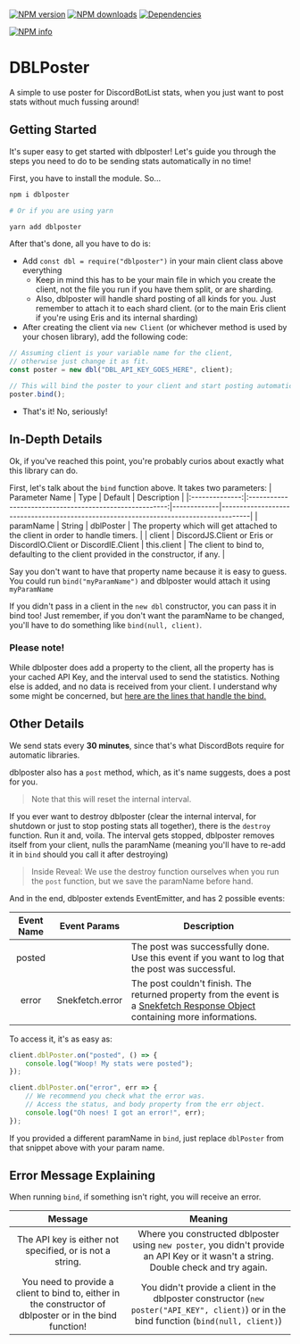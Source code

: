 <div>
	<br />
	<p>
		<a href="https://www.npmjs.com/package/dblposter"><img src="https://img.shields.io/npm/v/dblposter.svg?maxAge=3600" alt="NPM version" /></a>
		<a href="https://www.npmjs.com/package/dblposter"><img src="https://img.shields.io/npm/dt/dblposter.svg?maxAge=3600" alt="NPM downloads" /></a>
		<a href="https://david-dm.org/KingDGrizzle/dblposter"><img src="https://img.shields.io/david/KingDGrizzle/dblposter.svg?maxAge=3600" alt="Dependencies" /></a>
	</p>
	<p>
    		<a href="https://nodei.co/npm/dblposter/"><img src="https://nodei.co/npm/dblposter.png?downloads=true&stars=true" alt="NPM info"></a>
  	</p>
</div>

# DBLPoster
A simple to use poster for DiscordBotList stats, when you just want to post stats without much fussing around!

## Getting Started

It's super easy to get started with dblposter! Let's guide you through the steps you need to do to be sending stats automatically in no time!

First, you have to install the module. So...
```bash
npm i dblposter

# Or if you are using yarn

yarn add dblposter
```

After that's done, all you have to do is:

- Add `const dbl = require("dblposter")` in your main client class above everything
	- Keep in mind this has to be your main file in which you create the client, not the file you run if you have them split, or are sharding.
	- Also, dblposter will handle shard posting of all kinds for you. Just remember to attach it to each shard client. (or to the main Eris client if you're using Eris and its internal sharding)
- After creating the client via `new Client` (or whichever method is used by your chosen library), add the following code:
```js
// Assuming client is your variable name for the client,
// otherwise just change it as fit.
const poster = new dbl("DBL_API_KEY_GOES_HERE", client);

// This will bind the poster to your client and start posting automatically.
poster.bind();
```
- That's it! No, seriously!

## In-Depth Details

Ok, if you've reached this point, you're probably curios about exactly what this library can do.

First, let's talk about the `bind` function above. It takes two parameters:
| Parameter Name |                           Type                          | Default     | Description                                                                          |
|:--------------:|:-------------------------------------------------------:|-------------|--------------------------------------------------------------------------------------|
|    paramName   |                          String                         | dblPoster   | The property which will get attached to the client in order to handle timers.        |
|     client     | DiscordJS.Client or Eris or DiscordIO.Client or DiscordIE.Client | this.client | The client to bind to, defaulting to the client provided in the constructor, if any. |

Say you don't want to have that property name because it is easy to guess. You could run `bind("myParamName")` and dblposter would attach it using `myParamName`

If you didn't pass in a client in the `new dbl` constructor, you can pass it in bind too! Just remember, if you don't want the paramName to be changed, you'll have to do something like `bind(null, client)`.

### Please note!

While dblposter does add a property to the client, all the property has is your cached API Key, and the interval used to send the statistics. Nothing else is added, and no data is received from your client. I understand why some might be concerned, but [here are the lines that handle the bind.](https://github.com/KingDGrizzle/dblposter/blob/master/src/index.js#L34-L44)

## Other Details

We send stats every **30 minutes**, since that's what DiscordBots require for automatic libraries.

dblposter also has a `post` method, which, as it's name suggests, does a post for you.
> Note that this will reset the internal interval.

If you ever want to destroy dblposter (clear the internal interval, for shutdown or just to stop posting stats all together), there is the `destroy` function. Run it and, voila. The interval gets stopped, dblposter removes itself from your client, nulls the paramName (meaning you'll have to re-add it in `bind` should you call it after destroying)

> Inside Reveal: We use the destroy function ourselves when you run the `post` function, but we save the paramName before hand.

And in the end, dblposter extends EventEmitter, and has 2 possible events:

| Event Name |   Event Params  | Description                                                                                                                                                                                        |
|:----------:|:---------------:|----------------------------------------------------------------------------------------------------------------------------------------------------------------------------------------------------|
|   posted   |                 | The post was successfully done. Use this event if you want to log that the post was successful.                                                                                                    |
|    error   | Snekfetch.error | The post couldn't finish. The returned property from the event is a [Snekfetch Response Object](https://snekfetch.js.org/?api=snekfetch#Snekfetch.SnekfetchResponse) containing more informations. |

To access it, it's as easy as:
```js
client.dblPoster.on("posted", () => {
	console.log("Woop! My stats were posted");
});

client.dblPoster.on("error", err => {
	// We recommend you check what the error was.
	// Access the status, and body property from the err object.
	console.log("Oh noes! I got an error!", err);
});
```

If you provided a different paramName in `bind`, just replace `dblPoster` from that snippet above with your param name.

## Error Message Explaining

When running `bind`, if something isn't right, you will receive an error.

|                                                  Message                                                 |                                                                  Meaning                                                                  |
|:--------------------------------------------------------------------------------------------------------:|:-----------------------------------------------------------------------------------------------------------------------------------------:|
|                         The API key is either not specified, or is not a string.                         |    Where you constructed dblposter using `new poster`, you didn't provide an API Key or it wasn't a string. Double check and try again.   |
| You need to provide a client to bind to, either in the constructor of dblposter or in the bind function! | You didn't provide a client in the dblposter constructor (`new poster("API_KEY", client)`) or in the bind function (`bind(null, client)`) |
